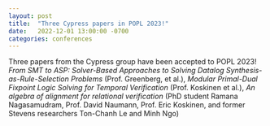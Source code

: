 ```yaml
---
layout: post
title:  "Three Cypress papers in POPL 2023!"
date:   2022-12-01 13:00:00 -0700
categories: conferences
---
```


Three papers from the Cypress group have been accepted to POPL 2023!
*From SMT to ASP: Solver-Based Approaches to Solving Datalog Synthesis-as-Rule-Selection Problems* (Prof. Greenberg, et al.),
*Modular Primal-Dual Fixpoint Logic Solving for Temporal Verification*
(Prof. Koskinen et al.),
*An algebra of alignment for relational verification*
(PhD student Ramana Nagasamudram, Prof. David Naumann, Prof. Eric Koskinen, and former Stevens researchers Ton-Chanh Le and Minh Ngo)